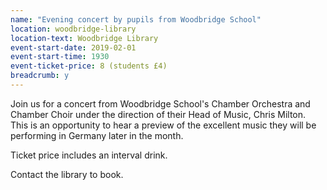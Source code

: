```yaml
---
name: "Evening concert by pupils from Woodbridge School"
location: woodbridge-library
location-text: Woodbridge Library
event-start-date: 2019-02-01
event-start-time: 1930
event-ticket-price: 8 (students £4)
breadcrumb: y
---
```


Join us for a concert from Woodbridge School's Chamber Orchestra and Chamber Choir under the direction of their Head of Music, Chris Milton. This is an opportunity to hear a preview of the excellent music they will be performing in Germany later in the month.

Ticket price includes an interval drink.

Contact the library to book.
